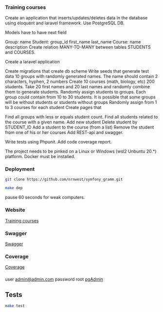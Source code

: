 ### Training courses
Create an application that inserts/updates/deletes data in the database using eloquent and laravel framework.
Use PostgreSQL DB.

Models have to have next field

Group:
name
Student:
group_id
first_name
last_name
Course:
name
description
Create relation MANY-TO-MANY between tables STUDENTS and COURSES.

Create a laravel application

Create migrations that create db scheme
Write seeds that generate test data
10 groups with randomly generated names. The name should contain 2 characters, hyphen, 2 numbers
Create 10 courses (math, biology, etc)
200 students. Take 20 first names and 20 last names and randomly combine them to generate students.
Randomly assign students to groups. Each group could contain from 10 to 30 students. It is possible that some groups
will be without students or students without groups
Randomly assign from 1 to 3 courses for each student
Create pages that

Find all groups with less or equals student count.
Find all students related to the course with a given name.
Add new student
Delete student by STUDENT_ID
Add a student to the course (from a list)
Remove the student from one of his or her courses
Add REST-api and swagger.

Write tests using Phpunit. Add code coverage report.


The project needs to be pinked on a Linux or Windows (wsl2 Unbuntu 20.*) platform.
Docker must be installed.

### Deployment

```bash
git clone https://github.com/nrnwest/symfony_gramm.git
```

```bash
make dep
````
pause 60 seconds for weak computers.

### Website
[Training courses](http://localhost:5000)

### Swagger
[Swagger](http://localhost:5000/api/documentation)

### Coverage
[Coverage](http://localhost:5000/coverage/index.html)

### 
user admin@admin.com
password root
[pgAdmin](http://localhost:5050/browser/)

## Tests

```bash
make test 
````
